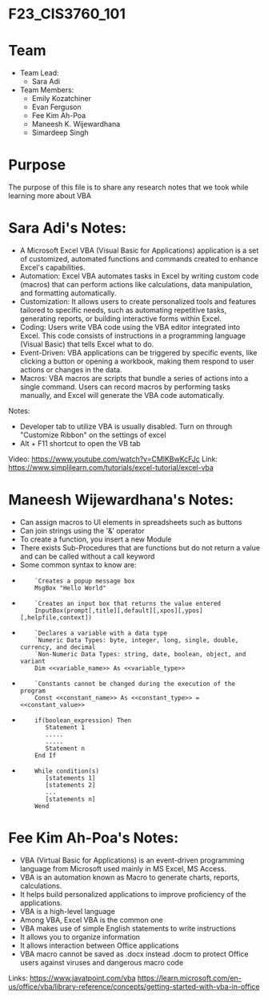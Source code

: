 # F23_CIS3760_101
# Team
- Team Lead: 
    - Sara Adi
- Team Members:
    - Emily Kozatchiner
    - Evan Ferguson
    - Fee Kim Ah-Poa
    - Maneesh K. Wijewardhana
    - Simardeep Singh

# Purpose
The purpose of this file is to share any research notes that we took while learning more about VBA

# Sara Adi's Notes:
- A Microsoft Excel VBA (Visual Basic for Applications) application is a set of customized, automated functions and commands created to enhance Excel's capabilities. 
- Automation: Excel VBA automates tasks in Excel by writing custom code (macros) that can perform actions like calculations, data manipulation, and formatting automatically.
- Customization: It allows users to create personalized tools and features tailored to specific needs, such as automating repetitive tasks, generating reports, or building interactive forms within Excel.
- Coding: Users write VBA code using the VBA editor integrated into Excel. This code consists of instructions in a programming language (Visual Basic) that tells Excel what to do.
- Event-Driven: VBA applications can be triggered by specific events, like clicking a button or opening a workbook, making them respond to user actions or changes in the data.
- Macros: VBA macros are scripts that bundle a series of actions into a single command. Users can record macros by performing tasks manually, and Excel will generate the VBA code automatically.

Notes:
- Developer tab to utilize VBA is usually disabled. Turn on through "Customize Ribbon" on the settings of excel
- Alt + F11 shortcut to open the VB tab

Video: https://www.youtube.com/watch?v=CMlKBwKcFJc
Link: https://www.simplilearn.com/tutorials/excel-tutorial/excel-vba

# Maneesh Wijewardhana's Notes:
- Can assign macros to UI elements in spreadsheets such as buttons
- Can join strings using the '&' operator
- To create a function, you insert a new Module
- There exists Sub-Procedures that are functions but do not return a value and can be called without a call keyword
- Some common syntax to know are:
-   ```excel-vba
        `Creates a popup message box
        MsgBox "Hello World"
    ```
-   ```excel-vba
        `Creates an input box that returns the value entered
        InputBox(prompt[,title][,default][,xpos][,ypos][,helpfile,context])
    ```
-   ```excel-vba
        `Declares a variable with a data type
        `Numeric Data Types: byte, integer, long, single, double, currency, and decimal
        `Non-Numeric Data Types: string, date, boolean, object, and variant
        Dim <<variable_name>> As <<variable_type>>
    ```
-   ```excel-vba
        `Constants cannot be changed during the execution of the program
        Const <<constant_name>> As <<constant_type>> = <<constant_value>>
    ```
-   ```excel-vba
        if(boolean_expression) Then
           Statement 1
           .....
           .....
           Statement n
        End If
    ```
-   ```excel-vba
        While condition(s)
           [statements 1]
           [statements 2]
           ...
           [statements n]
        Wend
    ```






# Fee Kim Ah-Poa's Notes:
- VBA (Virtual Basic for Applications) is an event-driven programming language from Microsoft used mainly in MS Excel, MS Access.
- VBA is an automation known as Macro to generate charts, reports, calculations.
- It helps build personalized applications to improve proficiency of the applications.
- VBA is a high-level language
- Among VBA, Excel VBA is the common one
- VBA makes use of simple English statements to write instructions
- It allows you to organize information
- It allows interaction between Office applications
- VBA macro cannot be saved as .docx instead .docm to protect Office users against viruses and dangerous macro code




Links:
      https://www.javatpoint.com/vba
      https://learn.microsoft.com/en-us/office/vba/library-reference/concepts/getting-started-with-vba-in-office






















